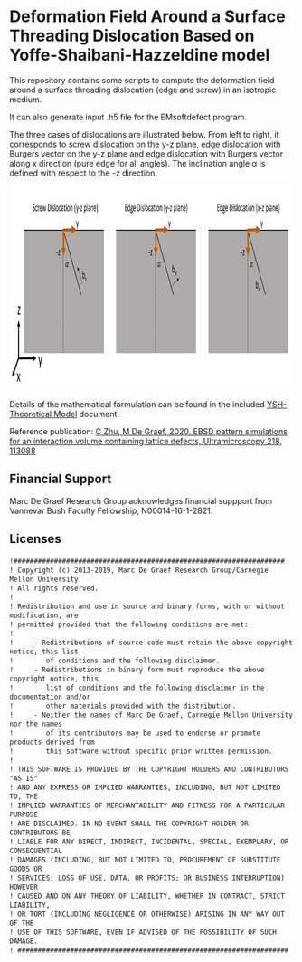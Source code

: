 # Deformation Field Around a Surface Threading Dislocation Based on Yoffe-Shaibani-Hazzeldine model

This repository contains some scripts to compute the deformation field around a surface threading dislocation (edge and screw) in an isotropic medium.

It can also generate input .h5 file for the EMsoftdefect program.

The three cases of dislocations are illustrated below. From left to right, it corresponds to screw dislocation on the y-z plane, edge dislocation with Burgers vector on the y-z plane and edge dislocation with Burgers vector along x direction (pure edge for all angles). The inclination angle α is defined with respect to the -z direction. 

<img src="docs/ysh_config.jpg" width="1000" height="361">

Details of the mathematical formulation can be found in the included [YSH-Theoretical Model](docs/YSH-Theoretical-Model.pdf) document. 

Reference publication: [C Zhu, M De Graef, 2020. EBSD pattern simulations for an interaction volume containing lattice defects, Ultramicroscopy 218, 113088](https://www.sciencedirect.com/science/article/pii/S0304399120302394)


## Financial Support 
Marc De Graef Research Group acknowledges financial suppport from Vannevar Bush Faculty Fellowship, N00014-­16-­1-­2821.

## Licenses ##

	!###################################################################
	! Copyright (c) 2013-2019, Marc De Graef Research Group/Carnegie Mellon University
	! All rights reserved.
	!
	! Redistribution and use in source and binary forms, with or without modification, are 
	! permitted provided that the following conditions are met:
	!
	!     - Redistributions of source code must retain the above copyright notice, this list 
	!        of conditions and the following disclaimer.
	!     - Redistributions in binary form must reproduce the above copyright notice, this 
	!        list of conditions and the following disclaimer in the documentation and/or 
	!        other materials provided with the distribution.
	!     - Neither the names of Marc De Graef, Carnegie Mellon University nor the names 
	!        of its contributors may be used to endorse or promote products derived from 
	!        this software without specific prior written permission.
	!
	! THIS SOFTWARE IS PROVIDED BY THE COPYRIGHT HOLDERS AND CONTRIBUTORS "AS IS" 
	! AND ANY EXPRESS OR IMPLIED WARRANTIES, INCLUDING, BUT NOT LIMITED TO, THE 
	! IMPLIED WARRANTIES OF MERCHANTABILITY AND FITNESS FOR A PARTICULAR PURPOSE 
	! ARE DISCLAIMED. IN NO EVENT SHALL THE COPYRIGHT HOLDER OR CONTRIBUTORS BE 
	! LIABLE FOR ANY DIRECT, INDIRECT, INCIDENTAL, SPECIAL, EXEMPLARY, OR CONSEQUENTIAL 
	! DAMAGES (INCLUDING, BUT NOT LIMITED TO, PROCUREMENT OF SUBSTITUTE GOODS OR 
	! SERVICES; LOSS OF USE, DATA, OR PROFITS; OR BUSINESS INTERRUPTION) HOWEVER 
	! CAUSED AND ON ANY THEORY OF LIABILITY, WHETHER IN CONTRACT, STRICT LIABILITY, 
	! OR TORT (INCLUDING NEGLIGENCE OR OTHERWISE) ARISING IN ANY WAY OUT OF THE 
	! USE OF THIS SOFTWARE, EVEN IF ADVISED OF THE POSSIBILITY OF SUCH DAMAGE.
	! ###################################################################
